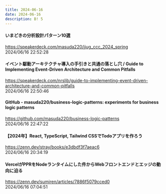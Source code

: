```yaml
---
title: 2024-06-16
date: 2024-06-16
description: B! 5
---
```


#### いまどきの分析設計パターン10選
https://speakerdeck.com/masuda220/jjug_ccc_2024_spring<br>
2024/06/16 22:52:28<br>


#### イベント駆動アーキテクチャ導入の手引きと共通の落とし穴 / Guide to Implementing Event-Driven Architecture and Common Pitfalls
https://speakerdeck.com/nrslib/guide-to-implementing-event-driven-architecture-and-common-pitfalls<br>
2024/06/16 22:50:46<br>


#### GitHub - masuda220/business-logic-patterns: experiments for business logic patterns
https://github.com/masuda220/business-logic-patterns<br>
2024/06/16 22:47:22<br>


#### 【2024年】React, TypeScript, Tailwind CSSでTodoアプリを作ろう
https://zenn.dev/stray/books/e3dbdf3f7aeac6<br>
2024/06/16 20:34:19<br>


#### VercelがPPRをNodeランタイムにした件からWebフロントエンドとエッジの動向に迫る
https://zenn.dev/sumiren/articles/7886f5079cced0<br>
2024/06/16 07:04:51<br>


